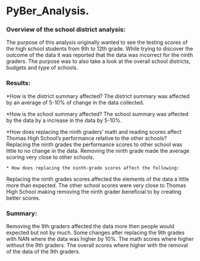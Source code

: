 # PyBer_Analysis.

### Overview of the school district analysis: 

The purpose of this analysis originally wanted to see the testing scores of the high school students from 9th to 12th grade. While trying to discover the 
outcome of the data it was reported that the data was incorrect for the ninth graders. The purpose was to also take a look at the overall school districts, 
budgets and type of schools.

### Results: 

 *How is the district summary affected?
The district summary was affected by an average of 5-10% of change in the data collected.

*How is the school summary affected?
The school summary was affected by the data by a increase in the data by 5-10%.
  
   *How does replacing the ninth graders’ math and reading scores affect Thomas High School’s performance relative to the other schools?  
Replacing the ninth grades the performance scores to other school was little to no change in the data. Removing the ninth grade made the average scoring very
close to other schools.

    * How does replacing the ninth-grade scores affect the following:
  Replacing the ninth grades scores affected the elements of the data a little more than expected. The other school scores were very close to Thomas High School making removing the ninth grader beneficial to by creating better scores. 

### Summary: 

Removing the 9th  graders affected the data more then people would expected but not by much. Some changes after replacing the 9th grades with NAN where the
data was higher by 10%. 
The math scores where higher without the 9th graders.
The overall scores where higher with the removal of the data of the 9th graders.
